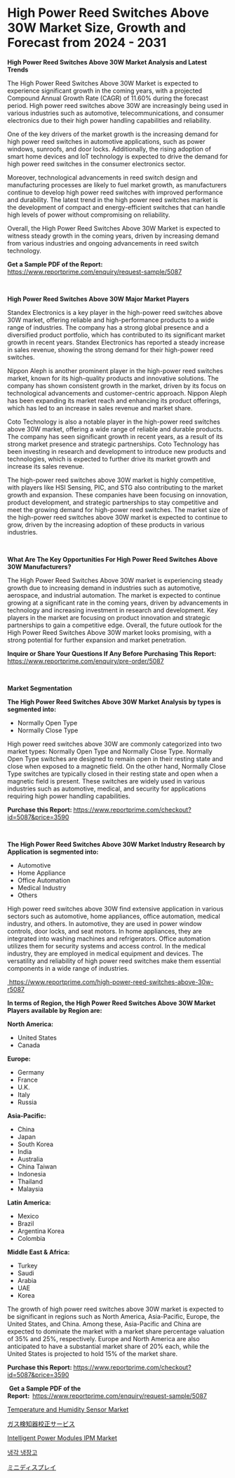 <p><h1>High Power Reed Switches Above 30W Market Size, Growth and Forecast from 2024 - 2031</h1></p><p><strong>High Power Reed Switches Above 30W Market Analysis and Latest Trends</strong></p>
<p><p>The High Power Reed Switches Above 30W Market is expected to experience significant growth in the coming years, with a projected Compound Annual Growth Rate (CAGR) of 11.60% during the forecast period. High power reed switches above 30W are increasingly being used in various industries such as automotive, telecommunications, and consumer electronics due to their high power handling capabilities and reliability.</p><p>One of the key drivers of the market growth is the increasing demand for high power reed switches in automotive applications, such as power windows, sunroofs, and door locks. Additionally, the rising adoption of smart home devices and IoT technology is expected to drive the demand for high power reed switches in the consumer electronics sector.</p><p>Moreover, technological advancements in reed switch design and manufacturing processes are likely to fuel market growth, as manufacturers continue to develop high power reed switches with improved performance and durability. The latest trend in the high power reed switches market is the development of compact and energy-efficient switches that can handle high levels of power without compromising on reliability.</p><p>Overall, the High Power Reed Switches Above 30W Market is expected to witness steady growth in the coming years, driven by increasing demand from various industries and ongoing advancements in reed switch technology.</p></p>
<p><strong>Get a Sample PDF of the Report:&nbsp;</strong> <a href="https://www.reportprime.com/enquiry/request-sample/5087">https://www.reportprime.com/enquiry/request-sample/5087</a></p>
<p>&nbsp;</p>
<p><strong>High Power Reed Switches Above 30W Major Market Players</strong></p>
<p><p>Standex Electronics is a key player in the high-power reed switches above 30W market, offering reliable and high-performance products to a wide range of industries. The company has a strong global presence and a diversified product portfolio, which has contributed to its significant market growth in recent years. Standex Electronics has reported a steady increase in sales revenue, showing the strong demand for their high-power reed switches.</p><p>Nippon Aleph is another prominent player in the high-power reed switches market, known for its high-quality products and innovative solutions. The company has shown consistent growth in the market, driven by its focus on technological advancements and customer-centric approach. Nippon Aleph has been expanding its market reach and enhancing its product offerings, which has led to an increase in sales revenue and market share.</p><p>Coto Technology is also a notable player in the high-power reed switches above 30W market, offering a wide range of reliable and durable products. The company has seen significant growth in recent years, as a result of its strong market presence and strategic partnerships. Coto Technology has been investing in research and development to introduce new products and technologies, which is expected to further drive its market growth and increase its sales revenue.</p><p>The high-power reed switches above 30W market is highly competitive, with players like HSI Sensing, PIC, and STG also contributing to the market growth and expansion. These companies have been focusing on innovation, product development, and strategic partnerships to stay competitive and meet the growing demand for high-power reed switches. The market size of the high-power reed switches above 30W market is expected to continue to grow, driven by the increasing adoption of these products in various industries.</p></p>
<p>&nbsp;</p>
<p><strong>What Are The Key Opportunities For High Power Reed Switches Above 30W Manufacturers?</strong></p>
<p><p>The High Power Reed Switches Above 30W market is experiencing steady growth due to increasing demand in industries such as automotive, aerospace, and industrial automation. The market is expected to continue growing at a significant rate in the coming years, driven by advancements in technology and increasing investment in research and development. Key players in the market are focusing on product innovation and strategic partnerships to gain a competitive edge. Overall, the future outlook for the High Power Reed Switches Above 30W market looks promising, with a strong potential for further expansion and market penetration.</p></p>
<p><strong>Inquire or Share Your Questions If Any Before Purchasing This Report:</strong> <a href="https://www.reportprime.com/enquiry/pre-order/5087">https://www.reportprime.com/enquiry/pre-order/5087</a></p>
<p>&nbsp;</p>
<p><strong>Market Segmentation</strong></p>
<p><strong>The High Power Reed Switches Above 30W Market Analysis by types is segmented into:</strong></p>
<p><ul><li>Normally Open Type</li><li>Normally Close Type</li></ul></p>
<p><p>High power reed switches above 30W are commonly categorized into two market types: Normally Open Type and Normally Close Type. Normally Open Type switches are designed to remain open in their resting state and close when exposed to a magnetic field. On the other hand, Normally Close Type switches are typically closed in their resting state and open when a magnetic field is present. These switches are widely used in various industries such as automotive, medical, and security for applications requiring high power handling capabilities.</p></p>
<p><strong>Purchase this Report:&nbsp;</strong><a href="https://www.reportprime.com/checkout?id=5087&price=3590">https://www.reportprime.com/checkout?id=5087&price=3590</a></p>
<p>&nbsp;</p>
<p><strong>The High Power Reed Switches Above 30W Market Industry Research by Application is segmented into:</strong></p>
<p><ul><li>Automotive</li><li>Home Appliance</li><li>Office Automation</li><li>Medical Industry</li><li>Others</li></ul></p>
<p><p>High power reed switches above 30W find extensive application in various sectors such as automotive, home appliances, office automation, medical industry, and others. In automotive, they are used in power window controls, door locks, and seat motors. In home appliances, they are integrated into washing machines and refrigerators. Office automation utilizes them for security systems and access control. In the medical industry, they are employed in medical equipment and devices. The versatility and reliability of high power reed switches make them essential components in a wide range of industries.</p></p>
<p><a href="https://www.reportprime.com/high-power-reed-switches-above-30w-r5087">&nbsp;https://www.reportprime.com/high-power-reed-switches-above-30w-r5087</a></p>
<p><strong>In terms of Region, the High Power Reed Switches Above 30W Market Players available by Region are:</strong></p>
<p>
    <p> <strong> North America: </strong>
        <ul>
            <li>United States</li>
            <li>Canada</li>
        </ul>
        </p> 
    <p> <strong> Europe: </strong>
        <ul>
            <li>Germany</li>
            <li>France</li>
            <li>U.K.</li>
            <li>Italy</li>
            <li>Russia</li>
        </ul>
        </p> 
    <p> <strong> Asia-Pacific: </strong>
        <ul>
            <li>China</li>
            <li>Japan</li>
            <li>South Korea</li>
            <li>India</li>
            <li>Australia</li>
            <li>China Taiwan</li>
            <li>Indonesia</li>
            <li>Thailand</li>
            <li>Malaysia</li>
        </ul>
        </p> 
    <p> <strong> Latin America: </strong>
        <ul>
            <li>Mexico</li>
            <li>Brazil</li>
            <li>Argentina Korea</li>
            <li>Colombia</li>
        </ul>
        </p> 
    <p> <strong> Middle East & Africa: </strong>
        <ul>
            <li>Turkey</li>
            <li>Saudi</li>
            <li>Arabia</li>
            <li>UAE</li>
            <li>Korea</li>
        </ul>
    </p>
    </p>
<p><p>The growth of high power reed switches above 30W market is expected to be significant in regions such as North America, Asia-Pacific, Europe, the United States, and China. Among these, Asia-Pacific and China are expected to dominate the market with a market share percentage valuation of 35% and 25%, respectively. Europe and North America are also anticipated to have a substantial market share of 20% each, while the United States is projected to hold 15% of the market share.</p></p>
<p><strong>Purchase this Report: </strong><a href="https://www.reportprime.com/checkout?id=5087&price=3590">https://www.reportprime.com/checkout?id=5087&price=3590</a></p>
<p>&nbsp;<strong>Get a Sample PDF of the Report:&nbsp;&nbsp;</strong><a href="https://www.reportprime.com/enquiry/request-sample/5087">https://www.reportprime.com/enquiry/request-sample/5087</a></p>
<p><strong></strong></p>
<p><p><a href="https://github.com/Alonsoolds3wq1d81czn8rbol/Market-Research-Report-List-2/blob/main/temperature-and-humidity-sensor-market.md">Temperature and Humidity Sensor Market</a></p><p><a href="https://github.com/MacyOrn/Market-Research-Report-List-1/blob/main/960395473909.md">ガス検知器校正サービス</a></p><p><a href="https://github.com/yemakinde/Market-Research-Report-List-2/blob/main/intelligent-power-modules-ipm-market.md">Intelligent Power Modules IPM Market</a></p><p><a href="https://github.com/TitusBoyer1/Market-Research-Report-List-1/blob/main/759007970440.md">냉각 냉장고</a></p><p><a href="https://medium.com/@byroalenzuela76845/%E3%83%9F%E3%83%8B%E3%83%87%E3%82%A3%E3%82%B9%E3%83%97%E3%83%AC%E3%82%A4%E5%B8%82%E5%A0%B4%E3%81%AF-%E5%B8%82%E5%A0%B4%E3%82%B7%E3%82%A7%E3%82%A2-%E5%B8%82%E5%A0%B4%E5%8B%95%E5%90%91-%E5%B8%82%E5%A0%B4%E6%88%90%E9%95%B7%E3%81%AB%E9%96%A2%E3%81%99%E3%82%8B%E6%83%85%E5%A0%B1%E3%82%92%E6%8F%90%E4%BE%9B%E3%81%97%E3%81%BE%E3%81%99-856f2e556b07">ミニディスプレイ</a></p></p>